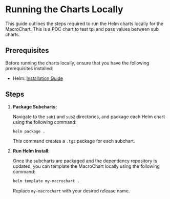 # Running the Charts Locally

This guide outlines the steps required to run the Helm charts locally for the MacroChart. This is a POC chart to test tpl and pass values between sub charts.

## Prerequisites

Before running the charts locally, ensure that you have the following prerequisites installed:

- Helm: [Installation Guide](https://helm.sh/docs/intro/install/)

## Steps

1. **Package Subcharts:**

   Navigate to the `sub1` and `sub2` directories, and package each Helm chart using the following command:

   ```bash
   helm package .
   ```

   This command creates a `.tgz` package for each subchart.

2. **Run Helm Install:**

   Once the subcharts are packaged and the dependency repository is updated, you can template the MacroChart locally using the following command:

   ```bash
   helm template my-macrochart .
   ```

   Replace `my-macrochart` with your desired release name.